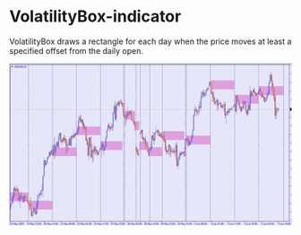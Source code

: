 # VolatilityBox-indicator
VolatilityBox draws a rectangle for each day when the price moves at least a specified offset from the daily open. 

![alt text](images/1.png)

